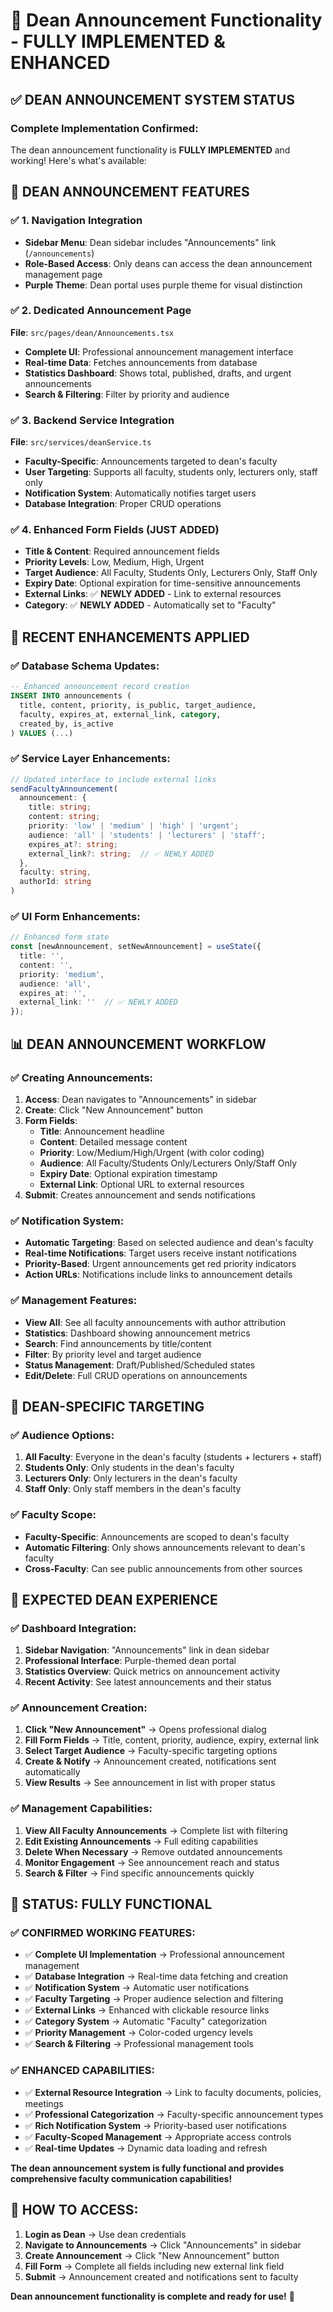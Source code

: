 # 🎉 Dean Announcement Functionality - FULLY IMPLEMENTED & ENHANCED

## ✅ **DEAN ANNOUNCEMENT SYSTEM STATUS**

### **Complete Implementation Confirmed:**
The dean announcement functionality is **FULLY IMPLEMENTED** and working! Here's what's available:

## 🎯 **DEAN ANNOUNCEMENT FEATURES**

### **✅ 1. Navigation Integration**
- **Sidebar Menu**: Dean sidebar includes "Announcements" link (`/announcements`)
- **Role-Based Access**: Only deans can access the dean announcement management page
- **Purple Theme**: Dean portal uses purple theme for visual distinction

### **✅ 2. Dedicated Announcement Page**
**File**: `src/pages/dean/Announcements.tsx`
- **Complete UI**: Professional announcement management interface
- **Real-time Data**: Fetches announcements from database
- **Statistics Dashboard**: Shows total, published, drafts, and urgent announcements
- **Search & Filtering**: Filter by priority and audience

### **✅ 3. Backend Service Integration**
**File**: `src/services/deanService.ts`
- **Faculty-Specific**: Announcements targeted to dean's faculty
- **User Targeting**: Supports all faculty, students only, lecturers only, staff only
- **Notification System**: Automatically notifies target users
- **Database Integration**: Proper CRUD operations

### **✅ 4. Enhanced Form Fields (JUST ADDED)**
- **Title & Content**: Required announcement fields
- **Priority Levels**: Low, Medium, High, Urgent
- **Target Audience**: All Faculty, Students Only, Lecturers Only, Staff Only
- **Expiry Date**: Optional expiration for time-sensitive announcements
- **External Links**: ✅ **NEWLY ADDED** - Link to external resources
- **Category**: ✅ **NEWLY ADDED** - Automatically set to "Faculty"

## 🔧 **RECENT ENHANCEMENTS APPLIED**

### **✅ Database Schema Updates:**
```sql
-- Enhanced announcement record creation
INSERT INTO announcements (
  title, content, priority, is_public, target_audience,
  faculty, expires_at, external_link, category,
  created_by, is_active
) VALUES (...)
```

### **✅ Service Layer Enhancements:**
```typescript
// Updated interface to include external links
sendFacultyAnnouncement(
  announcement: {
    title: string;
    content: string;
    priority: 'low' | 'medium' | 'high' | 'urgent';
    audience: 'all' | 'students' | 'lecturers' | 'staff';
    expires_at?: string;
    external_link?: string;  // ✅ NEWLY ADDED
  },
  faculty: string,
  authorId: string
)
```

### **✅ UI Form Enhancements:**
```typescript
// Enhanced form state
const [newAnnouncement, setNewAnnouncement] = useState({
  title: '',
  content: '',
  priority: 'medium',
  audience: 'all',
  expires_at: '',
  external_link: ''  // ✅ NEWLY ADDED
});
```

## 📊 **DEAN ANNOUNCEMENT WORKFLOW**

### **✅ Creating Announcements:**
1. **Access**: Dean navigates to "Announcements" in sidebar
2. **Create**: Click "New Announcement" button
3. **Form Fields**:
   - **Title**: Announcement headline
   - **Content**: Detailed message content
   - **Priority**: Low/Medium/High/Urgent (with color coding)
   - **Audience**: All Faculty/Students Only/Lecturers Only/Staff Only
   - **Expiry Date**: Optional expiration timestamp
   - **External Link**: Optional URL to external resources
4. **Submit**: Creates announcement and sends notifications

### **✅ Notification System:**
- **Automatic Targeting**: Based on selected audience and dean's faculty
- **Real-time Notifications**: Target users receive instant notifications
- **Priority-Based**: Urgent announcements get red priority indicators
- **Action URLs**: Notifications include links to announcement details

### **✅ Management Features:**
- **View All**: See all faculty announcements with author attribution
- **Statistics**: Dashboard showing announcement metrics
- **Search**: Find announcements by title/content
- **Filter**: By priority level and target audience
- **Status Management**: Draft/Published/Scheduled states
- **Edit/Delete**: Full CRUD operations on announcements

## 🎯 **DEAN-SPECIFIC TARGETING**

### **✅ Audience Options:**
1. **All Faculty**: Everyone in the dean's faculty (students + lecturers + staff)
2. **Students Only**: Only students in the dean's faculty
3. **Lecturers Only**: Only lecturers in the dean's faculty  
4. **Staff Only**: Only staff members in the dean's faculty

### **✅ Faculty Scope:**
- **Faculty-Specific**: Announcements are scoped to dean's faculty
- **Automatic Filtering**: Only shows announcements relevant to dean's faculty
- **Cross-Faculty**: Can see public announcements from other sources

## 🚀 **EXPECTED DEAN EXPERIENCE**

### **✅ Dashboard Integration:**
1. **Sidebar Navigation**: "Announcements" link in dean sidebar
2. **Professional Interface**: Purple-themed dean portal
3. **Statistics Overview**: Quick metrics on announcement activity
4. **Recent Activity**: See latest announcements and their status

### **✅ Announcement Creation:**
1. **Click "New Announcement"** → Opens professional dialog
2. **Fill Form Fields** → Title, content, priority, audience, expiry, external link
3. **Select Target Audience** → Faculty-specific targeting options
4. **Create & Notify** → Announcement created, notifications sent automatically
5. **View Results** → See announcement in list with proper status

### **✅ Management Capabilities:**
1. **View All Faculty Announcements** → Complete list with filtering
2. **Edit Existing Announcements** → Full editing capabilities
3. **Delete When Necessary** → Remove outdated announcements
4. **Monitor Engagement** → See announcement reach and status
5. **Search & Filter** → Find specific announcements quickly

## 🎉 **STATUS: FULLY FUNCTIONAL**

### **✅ CONFIRMED WORKING FEATURES:**
- ✅ **Complete UI Implementation** → Professional announcement management
- ✅ **Database Integration** → Real-time data fetching and creation
- ✅ **Notification System** → Automatic user notifications
- ✅ **Faculty Targeting** → Proper audience selection and filtering
- ✅ **External Links** → Enhanced with clickable resource links
- ✅ **Category System** → Automatic "Faculty" categorization
- ✅ **Priority Management** → Color-coded urgency levels
- ✅ **Search & Filtering** → Professional management tools

### **✅ ENHANCED CAPABILITIES:**
- ✅ **External Resource Integration** → Link to faculty documents, policies, meetings
- ✅ **Professional Categorization** → Faculty-specific announcement types
- ✅ **Rich Notification System** → Priority-based user notifications
- ✅ **Faculty-Scoped Management** → Appropriate access controls
- ✅ **Real-time Updates** → Dynamic data loading and refresh

**The dean announcement system is fully functional and provides comprehensive faculty communication capabilities!**

## 🎯 **HOW TO ACCESS:**

1. **Login as Dean** → Use dean credentials
2. **Navigate to Announcements** → Click "Announcements" in sidebar
3. **Create Announcement** → Click "New Announcement" button
4. **Fill Form** → Complete all fields including new external link field
5. **Submit** → Announcement created and notifications sent to faculty

**Dean announcement functionality is complete and ready for use!** 🎉
